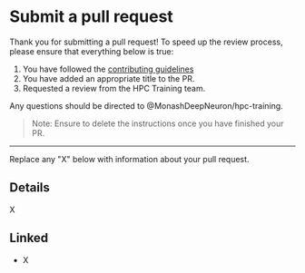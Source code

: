 # Submit a pull request

Thank you for submitting a pull request! To speed up the review process, please ensure that everything below
is true:

1. You have followed the [contributing guidelines][1]
2. You have added an appropriate title to the PR.
3. Requested a review from the HPC Training team.

Any questions should be directed to @MonashDeepNeuron/hpc-training.

> Note: Ensure to delete the instructions once you have finished your PR.

---

Replace any "X" below with information about your pull request.

## Details

<!-- Provide details about changes you have made -->

X

## Linked

<!-- Use a bullet list of linked or related issues, discussions, PR's and commits. This can be from this repository or external repositories.

eg.

- #1 (reference issue, PR or discussion by a hash number)
- MonashDeepNeuron/EXAMPLE-REPO@<commit-hash> -->

- X

[1]: https://github.com/MonashDeepNeuron/HPC-Training/blob/main/CONTRIBUTING.md
